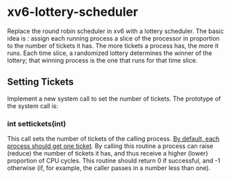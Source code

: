 # xv6-lottery-scheduler
Replace the round robin scheduler in xv6 with a lottery scheduler.
The basic idea is : assign each running process a slice of the processor in proportion to the number of tickets it has. The more tickets a process has, the more it runs. Each time slice, a randomized lottery determines the winner of the lottery; that winning process is the one that runs for that time slice.
## Setting Tickets
Implement a new system call to set the number of tickets. The prototype of the system call is:
### int settickets(int)
This call sets the number of tickets of the calling process. <ins>By default, each process should get one ticket</ins>. By calling this routine a process can raise (reduce) the number of tickets it has, and thus receive a higher (lower) proportion of CPU cycles. This routine should return 0 if successful, and -1 otherwise (if, for example, the caller passes in a number less than one).

